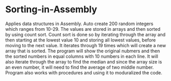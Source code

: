 # Sorting-in-Assembly
Applies data structures in Assembly. Auto create 200 random integers which ranges from 10-29. The values are stored in arrays and then sorted by using count sort. Count sort is done so by iterating through the array and then starting at the lowest value 10 and storing all lowest values, before moving to the next value. It iterates through 19 times which will create a new array that is sorted. The program will show the original nubmers and then the sorted numbers in equal columns with 10 numbers in each line. It will also iterate through the array to find the median and since the array size is an even number, it will need to find the average of two middle number. Program also works with procedures and using it to moduralized the code.
